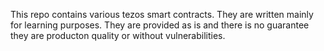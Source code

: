 This repo contains various tezos smart contracts.  They are written mainly for learning purposes.  They are provided as is and there is no guarantee they are producton quality or without vulnerabilities.
